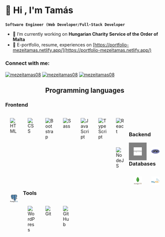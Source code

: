 # 👋 Hi , I'm Tamás

**`Software Engineer (Web Developer/Full-Stack Developer`**


- 🔭 I’m currently working on **Hungarian Charity Service of the Order of Malta**
- 📄 E-portfolio, resume, experiences on [https://portfolio-mezeitamas.netlify.app/](https://portfolio-mezeitamas.netlify.app/)

<h3 align="left">Connect with me:</h3>
<p align="left">
<a href="https://dev.to/mezeitamas08" target="blank"><img align="center" src="https://raw.githubusercontent.com/rahuldkjain/github-profile-readme-generator/master/src/images/icons/Social/devto.svg" alt="mezeitamas08" height="30" width="40" /></a>
<a href="https://linkedin.com/in/mezeitamas08" target="blank"><img align="center" src="https://raw.githubusercontent.com/rahuldkjain/github-profile-readme-generator/master/src/images/icons/Social/linked-in-alt.svg" alt="mezeitamas08" height="30" width="40" /></a>
<a href="https://stackoverflow.com/users/18951238/mezeitamas08" target="blank"><img align="center" src="https://raw.githubusercontent.com/rahuldkjain/github-profile-readme-generator/master/src/images/icons/Social/stack-overflow.svg" alt="mezeitamas08" height="30" width="40" /></a>
</p>

<h2 align="center">Programming languages</h2>
<h3>Frontend</h3>

<img align="left" alt="HTML" width="26px" style="padding:15px;" src="https://cdn.jsdelivr.net/gh/devicons/devicon/icons/html5/html5-plain.svg" />
<img align="left" alt="CSS" width="26px" style="padding:15px;" src="https://cdn.jsdelivr.net/gh/devicons/devicon/icons/css3/css3-plain.svg" />
<img align="left" alt="Bootstrap" width="26px" style="padding:15px;" src="https://cdn.jsdelivr.net/gh/devicons/devicon/icons/bootstrap/bootstrap-plain.svg" />
<img align="left" alt="Sass" width="26px" style="padding:15px;" src="https://cdn.jsdelivr.net/gh/devicons/devicon/icons/sass/sass-original.svg" />
<img align="left" alt="JavaScript" width="26px" style="padding:15px;" src="https://cdn.jsdelivr.net/gh/devicons/devicon/icons/javascript/javascript-plain.svg" />
<img align="left" alt="TypeScript" width="26px" style="padding:15px;" src="https://cdn.jsdelivr.net/gh/devicons/devicon/icons/typescript/typescript-plain.svg" />
<img align="left" alt="React" width="26px" style="padding:15px;" src="https://cdn.jsdelivr.net/gh/devicons/devicon/icons/react/react-original.svg" />
<br />
<br />

<h3>Backend</h3>
<img align="left" alt="NodeJS" width="26px" style="padding:15px;" src="https://cdn.jsdelivr.net/gh/devicons/devicon/icons/nodejs/nodejs-original.svg" />
<img align="left" alt="ExpressJS" width="26px" style="padding:15px;background-color: grey;"  src="https://raw.githubusercontent.com/devicons/devicon/master/icons/express/express-original-wordmark.svg" />
<img align="left" alt="php" width="26px" style="padding:15px;" src="https://raw.githubusercontent.com/devicons/devicon/master/icons/php/php-original.svg"/>

<br />
<br />

<h3>Databases</h3>
 <img align="left" alt="MongoDB" width="26px" style="padding:15px;"  src="https://raw.githubusercontent.com/devicons/devicon/master/icons/mongodb/mongodb-original-wordmark.svg"/> 
 <img align="left" alt="MySQL" width="26px" style="padding:15px;"  src="https://raw.githubusercontent.com/devicons/devicon/master/icons/mysql/mysql-original-wordmark.svg"/> 
 <img align="left" alt="PostgreSQL" width="26px" style="padding:15px;"  src="https://raw.githubusercontent.com/devicons/devicon/master/icons/postgresql/postgresql-original-wordmark.svg"/> 
 
<br />
<br />

<h3>Tools</h3>

<img align="left" alt="WordPress" width="26px" style="padding:15px;" src="https://cdn.jsdelivr.net/gh/devicons/devicon/icons/wordpress/wordpress-plain.svg" />
<img align="left" alt="Git" width="26px" style="padding:15px;" src="https://cdn.jsdelivr.net/gh/devicons/devicon/icons/git/git-original.svg" />
<img align="left" alt="GitHub" width="26px" style="padding:15px;" src="https://cdn.jsdelivr.net/gh/devicons/devicon/icons/github/github-original.svg" />
